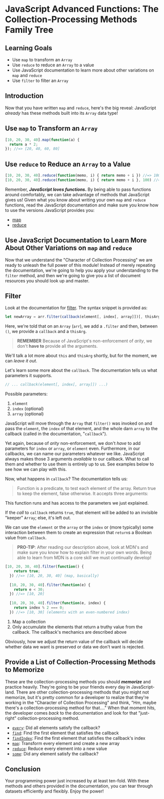 # JavaScript Advanced Functions: The Collection-Processing Methods Family Tree

## Learning Goals

- Use `map` to transform an `Array`
- Use `reduce` to reduce an `Array` to a value
- Use JavaScript documentation to learn more about other variations on `map` and `reduce`
- Use `filter` to filter an `Array`

## Introduction

Now that you have written `map` and `reduce`, here's the big reveal: JavaScript
_already_ has these methods built into its `Array` data type!

## Use `map` to Transform an `Array`

```js
[10, 20, 30, 40].map(function(a) {
  return a * 2;
}); //=> [20, 40, 60, 80]
```

## Use `reduce` to Reduce an `Array` to a Value

```js
[10, 20, 30, 40].reduce(function(memo, i) { return memo + i }) //=> 100
[10, 20, 30, 40].reduce(function(memo, i) { return memo + i }, 100) //=> 200
```

Remember, **_JavaScript loves functions_.** By being able to pass functions
around comfortably, we can take advantage of methods that JavaScript gives us!
Given what you know about writing your own `map` and `reduce` functions,
read the JavaScript documentation and make sure you know how to use the
versions JavaScript provides you:

- [map][]
- [reduce][]

## Use JavaScript Documentation to Learn More About Other Variations on `map` and `reduce`

Now that we understand the "Character of Collection Processing" we are
ready to unleash the full power of this module! Instead of merely repeating
the documentation, we're going to help you apply your understanding to the
`filter` method, and then we're going to give you a list of document resources
you should look up and master.

## Filter

Look at the documentation for [filter][]. The syntax snippet is provided as:

```js
let newArray = arr.filter(callback(element[, index[, array]])[, thisArg])
```

Here, we're told that on an `Array` (`arr`), we add a `.filter` and then,
between `()`, we provide a `callback` and a `thisArg`.

> **REMEMBER** Because of JavaScript's non-enforcement of _arity_, we
> don't **have to** provide all the arguments.

We'll talk a lot more about `this` and `thisArg` shortly, but for the moment,
we can _leave it out_.

Let's learn some more about the `callback`. The documentation tells us what
parameters it supports.

```js
// ... callback(element[, index[, array]]) ...)
```

Possible parameters:

1. `element`
2. `index` (optional)
3. `array` (optional)

JavaScript will move through the `Array` that `filter()` was invoked on and
pass the `element`, the `index` of that element, and the whole darn `array`
to the callback (called in the documentation, "`callback`").

Yet again, because of _arity_ non-enforcement, we don't *have* to add
parameters for `index` or `array`, or `element` even. Furthermore, in our
callbacks, we can name our parameters whatever we like. JavaScript always
makes those 3 arguments _available_ to our callback. What to call them and
whether to use them is entirely up to us. See examples below to see how we
can play with this.

Now, what happens in `callback`? The documentation tells us:

> Function is a predicate, to test each element of the array. Return true to
> keep the element, false otherwise. It accepts three arguments:

This function runs and has access to the parameters we just explained.

If the _call_ to `callback` returns `true`, that element will be added to an
invisible "keeper" `Array`; else, it's left out.

We can use the `element` or the `array` or the `index` or (more typically)
some interaction between them to create an expression that `return`s a
Boolean value from `callback`.

> **PRO-TIP**: After reading our description above, look at MDN's and make sure
> you know how to explain filter in your own words. Being able to learn from
> MDN is a core skill we must continually develop!

```js
[10, 20, 30, 40].filter(function() {
    return true;
  }) //=> [10, 20, 30, 40] (map, basically)
  
  [10, 20, 30, 40].filter(function(e) {
    return e < 30;
  }) //=> [10, 20]
  
  [10, 20, 30, 40].filter(function(e, index) {
    return index % 2 === 0;
  }) //=> [10, 30] (elements with an even-numbered index)
```

1. Map a collection
2. Only accumulate the elements that return a truthy value from the callback.
   The callback's mechanics are described above

Obviously, how we adjust the return value of the callback will decide whether
data we want is preserved or data we don't want is rejected.

## Provide a List of Collection-Processing Methods to Memorize

These are the collection-processing methods you should **_memorize_** and
practice heavily. They're going to be your friends every day in
JavaScript-land. There are other collection-processing methods that you might
not memorize, but it's pretty common for a developer to realize that they're
working in the "Character of Collection Processing" and think, "Hm,
maybe there's a collection-processing method for that...." When that moment
hits, the developer comes _back_ to the documentation and look for that
"just-right" collection-processing method.

- [`every`][every]: Did all elements satisfy the callback?
- [`find`][find]: Find the first element that satisfies the callback
- [`findIndex`][findindex]: Find the first element that satisfies the callback's index
- [`map`][map]: Transform every element and create a new array
- [`reduce`][reduce]: Reduce every element into a new value
- [`some`][some]: Did any element satisfy the callback?

## Conclusion

Your programming power just increased by at least ten-fold. With these methods
and others provided in the documentation, you can tear through datasets
efficiently and flexibly. Enjoy the power!

[every]: https://developer.mozilla.org/en-US/docs/Web/JavaScript/Reference/Global_Objects/Array/every
[filter]: https://developer.mozilla.org/en-US/docs/Web/JavaScript/Reference/Global_Objects/Array/filter
[findindex]: https://developer.mozilla.org/en-US/docs/Web/JavaScript/Reference/Global_Objects/Array/findIndex
[find]: https://developer.mozilla.org/en-US/docs/Web/JavaScript/Reference/Global_Objects/Array/find
[map]: https://developer.mozilla.org/en-US/docs/Web/JavaScript/Reference/Global_Objects/Array/map
[reduce]: https://developer.mozilla.org/en-US/docs/Web/JavaScript/Reference/Global_Objects/Array/Reduce
[some]: https://developer.mozilla.org/en-US/docs/Web/JavaScript/Reference/Global_Objects/Array/some
